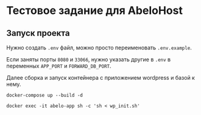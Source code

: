 # Тестовое задание для AbeloHost

## Запуск проекта

Нужно создать `.env` файл, можно просто переименовать `.env.example`.

Если заняты порты `8080` и `33066`, нужно указать другие в `.env` в переменных `APP_PORT` и `FORWARD_DB_PORT`.

Далее сборка и запуск контейнера с приложением wordpress и базой к нему. 

```shell
docker-compose up --build -d

docker exec -it abelo-app sh -c 'sh < wp_init.sh'
```
